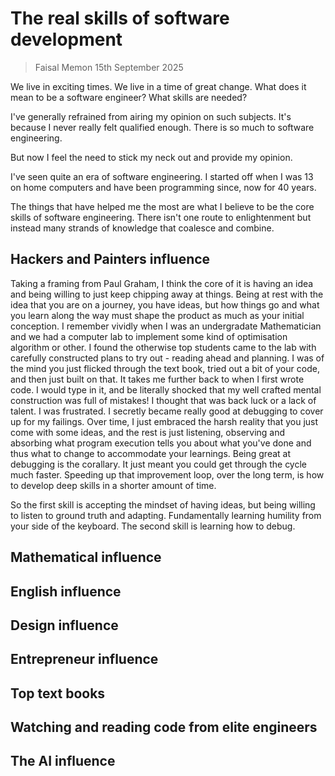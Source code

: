 # The real skills of software development

> Faisal Memon 15th September 2025
> 
We live in exciting times.  We live in a time of great change.  What does it mean to be a software engineer?  What skills are needed?

I've generally refrained from airing my opinion on such subjects.  It's because I never really felt qualified enough.  There is so much to software engineering.

But now I feel the need to stick my neck out and provide my opinion.

I've seen quite an era of software engineering.  I started off when I was 13 on home computers and have been programming since, now for 40 years.

The things that have helped me the most are what I believe to be the core skills of software engineering.  There isn't one route to enlightenment but instead many strands of knowledge that coalesce and combine.

## Hackers and Painters influence

Taking a framing from Paul Graham, I think the core of it is having an idea and being willing to just keep chipping away at things.  Being at rest with the idea that you are on a journey, you have ideas, but how things go and what you learn along the way must shape the product as much as your initial conception.
I remember vividly when I was an undergradate Mathematician and we had a computer lab to implement some kind of optimisation algorithm or other.  I found the otherwise top students came to the lab with carefully constructed plans to try out - reading ahead and planning.  I was of the mind you just flicked through the text book, tried out a bit of your code, and then just built on that.
It takes me further back to when I first wrote code.  I would type in it, and be literally shocked that my well crafted mental construction was full of mistakes!  I thought that was back luck or a lack of talent.  I was frustrated.  I secretly became really good at debugging to cover up for my failings.
Over time, I just embraced the harsh reality that you just come with some ideas, and the rest is just listening, observing and absorbing what program execution tells you about what you've done and thus what to change to accommodate your learnings.  Being great at debugging is the corallary.  It just meant you could get through the cycle much faster.  Speeding up that improvement loop, over the long term, is how to develop deep skills in a shorter amount of time.

So the first skill is accepting the mindset of having ideas, but being willing to listen to ground truth and adapting.  Fundamentally learning humility from your side of the keyboard.  The second skill is learning how to debug.

## Mathematical influence

## English influence

## Design influence

## Entrepreneur influence

## Top text books

## Watching and reading code from elite engineers

## The AI influence
